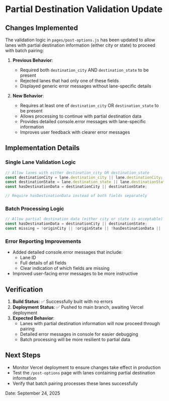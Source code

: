 # Partial Destination Validation Update

## Changes Implemented

The validation logic in `pages/post-options.js` has been updated to allow lanes with partial destination information (either city or state) to proceed with batch pairing:

1. **Previous Behavior**:
   - Required both `destination_city` AND `destination_state` to be present
   - Rejected lanes that had only one of these fields
   - Displayed generic error messages without lane-specific details

2. **New Behavior**:
   - Requires at least one of `destination_city` OR `destination_state` to be present
   - Allows processing to continue with partial destination data
   - Provides detailed console.error messages with lane-specific information
   - Improves user feedback with clearer error messages

## Implementation Details

### Single Lane Validation Logic

```javascript
// Allow lanes with either destination_city OR destination_state
const destinationCity = lane.destination_city || lane.destinationCity;
const destinationState = lane.destination_state || lane.destinationState;
const hasDestinationData = destinationCity || destinationState;

// Require hasDestinationData instead of both fields separately
```

### Batch Processing Logic

```javascript
// Allow partial destination data (either city or state is acceptable)
const hasDestinationData = destinationCity || destinationState;
const missing = !originCity || !originState || !hasDestinationData || !equipmentCode;
```

### Error Reporting Improvements

- Added detailed console.error messages that include:
  - Lane ID
  - Full details of all fields
  - Clear indication of which fields are missing
- Improved user-facing error messages to be more instructive

## Verification

1. **Build Status**: ✅ Successfully built with no errors
2. **Deployment Status**: ✅ Pushed to main branch, awaiting Vercel deployment
3. **Expected Behavior**:
   - Lanes with partial destination information will now proceed through pairing
   - Detailed error messages in console for easier debugging
   - Batch processing will be more resilient to partial data

## Next Steps

- Monitor Vercel deployment to ensure changes take effect in production
- Test the `/post-options` page with lanes containing partial destination information
- Verify that batch pairing processes these lanes successfully

Date: September 24, 2025
